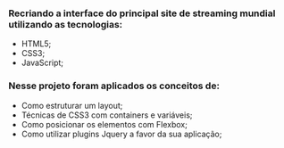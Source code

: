 ### Recriando a interface do principal site de streaming mundial utilizando as tecnologias:

- HTML5;
- CSS3;
- JavaScript;

### Nesse projeto foram aplicados os conceitos de: 

- Como estruturar um layout;
- Técnicas de CSS3 com containers e variáveis;
- Como posicionar os elementos com Flexbox;
- Como utilizar plugins Jquery a favor da sua aplicação;
